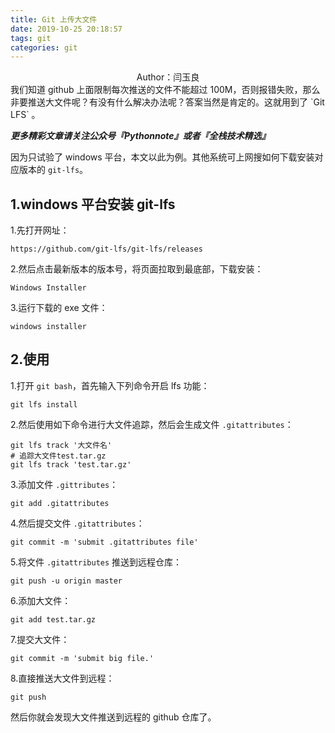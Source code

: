 ```yaml
---
title: Git 上传大文件
date: 2019-10-25 20:18:57
tags: git
categories: git
---
```


 <center>Author：闫玉良</center> 
我们知道 github 上面限制每次推送的文件不能超过 100M，否则报错失败，那么非要推送大文件呢？有没有什么解决办法呢？答案当然是肯定的。这就用到了 `Git LFS` 。

 <!-- more --> 

***更多精彩文章请关注公众号『Pythonnote』或者『全栈技术精选』***

因为只试验了 windows 平台，本文以此为例。其他系统可上网搜如何下载安装对应版本的 `git-lfs`。

## 1.windows 平台安装 git-lfs

1.先打开网址：

```http
https://github.com/git-lfs/git-lfs/releases
```

2.然后点击最新版本的版本号，将页面拉取到最底部，下载安装：

```shell
Windows Installer
```

3.运行下载的 exe 文件：

```shell
windows installer
```

## 2.使用

1.打开 `git bash`，首先输入下列命令开启 lfs 功能：

```shell
git lfs install
```

2.然后使用如下命令进行大文件追踪，然后会生成文件 `.gitattributes`：

```shell
git lfs track '大文件名'
# 追踪大文件test.tar.gz
git lfs track 'test.tar.gz'
```

3.添加文件 `.gittributes`：

```shell
git add .gitattributes
```

4.然后提交文件 `.gitattributes`：

```shell
git commit -m 'submit .gitattributes file'
```

5.将文件 `.gitattributes` 推送到远程仓库：

```shell
git push -u origin master
```

6.添加大文件：

```shell
git add test.tar.gz
```

7.提交大文件：

```shell
git commit -m 'submit big file.'
```

8.直接推送大文件到远程：

```shell
git push
```

然后你就会发现大文件推送到远程的 github 仓库了。



